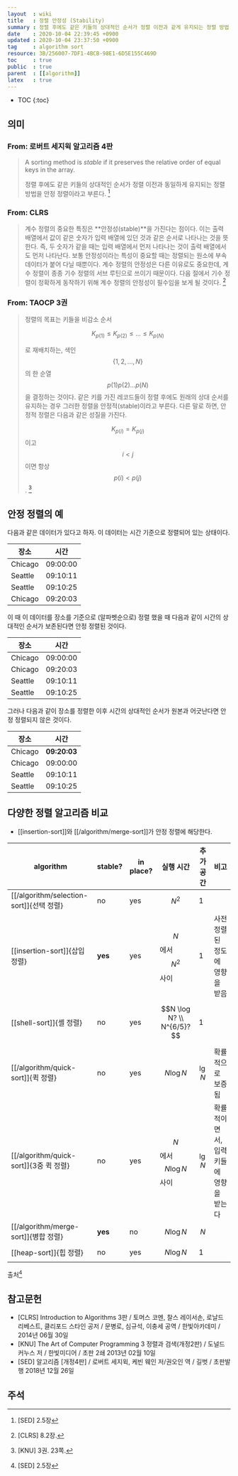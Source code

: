 ```yaml
---
layout  : wiki
title   : 정렬 안정성 (Stability)
summary : 정렬 후에도 같은 키들의 상대적인 순서가 정렬 이전과 같게 유지되는 정렬 방법
date    : 2020-10-04 22:39:45 +0900
updated : 2020-10-04 23:37:50 +0900
tag     : algorithm sort
resource: 3B/256007-7DF1-4BCB-98E1-6D5E155C469D
toc     : true
public  : true
parent  : [[algorithm]]
latex   : true
---
```

* TOC
{:toc}

## 의미

### From: 로버트 세지윅 알고리즘 4판

> A sorting method is _stable_ if it preserves the relative order of equal keys in the array.
>
> 정렬 후에도 같은 키들의 상대적인 순서가 정렬 이전과 동일하게 유지되는 정렬 방법을 안정 정렬이라고 부른다.
[^SED-2-5]

### From: CLRS

> 계수 정렬의 중요한 특징은 **안정성(stable)**을 가진다는 점이다.
이는 출력 배열에서 값이 같은 숫자가 입력 배열에 있던 것과 같은 순서로 나타나는 것을 뜻한다.
즉, 두 숫자가 같을 때는 입력 배열에서 먼저 나타나는 것이 출력 배열에서도 먼저 나타난다.
보통 안정성이라는 특성이 중요할 때는 정렬되는 원소에 부속 데이터가 붙어 다닐 때뿐이다. 계수 정렬의 안정성은 다른 이유로도 중요한데, 계수 정렬이 종종 기수 정렬의 서브 루틴으로 쓰이기 때문이다.
다음 절에서 기수 정렬이 정확하게 동작하기 위해 계수 정렬의 안정성이 필수임을 보게 될 것이다.
[^CLRS-8-2]

### From: TAOCP 3권

> 정렬의 목표는 키들을 비감소 순서
>
> $$ K_{p(1)} \le K_{p(2)} \le ... \le K_{p(N)} $$
>
> 로 재배치하는, 색인 $$ \{ 1,2, ..., N \}$$의 한 순열 $$p(1) p(2) ... p(N)$$을 결정하는 것이다.
같은 키를 가진 레코드들이 정렬 후에도 원래의 상대 순서를 유지하는 경우 그러한 정렬을 안정적(stable)이라고 부른다.
다른 말로 하면, 안정적 정렬은 다음과 같은 성질을 가진다.
>
> $$ K_{p(i)} = K_{p(j)} $$ 이고 $$ i \lt j $$ 이면 항상 $$p(i) \lt p(j)$$.
[^TAOCP-3-23]

## 안정 정렬의 예

다음과 같은 데이터가 있다고 하자. 이 데이터는 시간 기준으로 정렬되어 있는 상태이다.

| 장소    | 시간     |
|---------|----------|
| Chicago | 09:00:00 |
| Seattle | 09:10:11 |
| Seattle | 09:10:25 |
| Chicago | 09:20:03 |

이 때 이 데이터를 장소를 기준으로 (알파벳순으로) 정렬 했을 때 다음과 같이 시간의 상대적인 순서가 보존된다면 안정 정렬된 것이다.

| 장소    | 시간     |
|---------|----------|
| Chicago | 09:00:00 |
| Chicago | 09:20:03 |
| Seattle | 09:10:11 |
| Seattle | 09:10:25 |

그러나 다음과 같이 장소를 정렬한 이후 시간의 상대적인 순서가 원본과 어긋난다면 안정 정렬되지 않은 것이다.

| 장소    | 시간         |
|---------|--------------|
| Chicago | **09:20:03** |
| Chicago | 09:00:00     |
| Seattle | 09:10:11     |
| Seattle | 09:10:25     |

## 다양한 정렬 알고리즘 비교

- [[insertion-sort]]와 [[/algorithm/merge-sort]]가 안정 정렬에 해당한다.

| algorithm                     | stable? | in place? | 실행 시간                   | 추가 공간 | 비고                                    |
|-------------------------------|---------|-----------|-----------------------------|-----------|-----------------------------------------|
| [[/algorithm/selection-sort]]{선택 정렬} | no      | yes       | $$N^2$$                     | 1         |                                         |
| [[insertion-sort]]{삽입 정렬} | **yes** | yes       | $$N$$ 에서 $$N^2$$ 사이     | 1         | 사전 정렬된 정도에 영향을 받음          |
| [[shell-sort]]{셸 정렬}       | no      | yes       | $$N \log N? \\ N^{6/5}?$$   | 1         |                                         |
| [[/algorithm/quick-sort]]{퀵 정렬}       | no      | yes       | $$N \log N$$                | $$\lg N$$ | 확률적으로 보증됨                       |
| [[/algorithm/quick-sort]]{3중 퀵 정렬}   | no      | yes       | $$N$$에서 $$N \log N$$ 사이 | $$\lg N$$ | 확률적이면서, 입력 키들에 영향을 받는다 |
| [[/algorithm/merge-sort]]{병합 정렬}     | **yes** | no        | $$N \log N$$                | $$N$$     |                                         |
| [[heap-sort]]{힙 정렬}        | no      | yes       | $$N \log N$$                | 1         |                                         |

출처[^SED-2-5]

## 참고문헌

- [CLRS] Introduction to Algorithms 3판 / 토머스 코멘, 찰스 레이서손, 로날드 리베스트, 클리포드 스타인 공저 / 문병로, 심규석, 이충세 공역 / 한빛아카데미 / 2014년 06월 30일
- [KNU] The Art of Computer Programming 3 정렬과 검색(개정2판) / 도널드 커누스 저 / 한빛미디어 / 초판 2쇄 2013년 02월 10일
- [SED] 알고리즘 [개정4판] / 로버트 세지윅, 케빈 웨인 저/권오인 역 / 길벗 / 초판발행 2018년 12월 26일

## 주석

[^SED-2-5]: [SED] 2.5장
[^TAOCP-3-23]: [KNU] 3권. 23쪽.
[^CLRS-8-2]: [CLRS] 8.2장.

